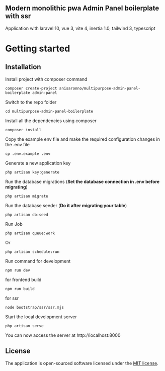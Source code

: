 ## Modern monolithic pwa Admin Panel boilerplate with ssr

Application with laravel 10, vue 3, vite 4, inertia 1.0, tailwind 3, typescript

# Getting started

## Installation


Install project with composer command

```
composer create-project anisaronno/multipurpose-admin-panel-boilerplate admin-panel
```

Switch to the repo folder

    cd multipurpose-admin-panel-boilerplate

Install all the dependencies using composer

    composer install

Copy the example env file and make the required configuration changes in the .env file

    cp .env.example .env

Generate a new application key

    php artisan key:generate

Run the database migrations (**Set the database connection in .env before migrating**)

    php artisan migrate

Run the database seeder (**Do it after migrating your table**)

    php artisan db:seed


Run Job

```
php artisan queue:work
```

Or

```
php artisan schedule:run
```


Run command for development

```
npm run dev
```

for frontend build

```
npm run build
```

for ssr

```
node bootstrap/ssr/ssr.mjs
```


Start the local development server

    php artisan serve

You can now access the server at http://localhost:8000

## License

The application is open-sourced software licensed under the [MIT license](https://opensource.org/licenses/MIT).

